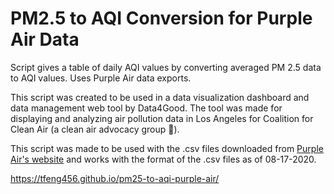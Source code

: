 # PM2.5 to AQI Conversion for Purple Air Data
Script gives a table of daily AQI values by converting averaged PM 2.5 data to AQI values. Uses Purple Air data exports.

This script was created to be used in a data visualization dashboard and data management web tool by Data4Good. The tool was made for displaying and analyzing air pollution data in Los Angeles for Coalition for Clean Air (a clean air advocacy group :leaves:).

This script was made to be used with the .csv files downloaded from [Purple Air's website](https://www.purpleair.com/sensorlist?) and works with the format of the .csv files as of 08-17-2020.

https://tfeng456.github.io/pm25-to-aqi-purple-air/

